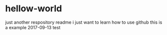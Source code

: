 # hellow-world
just another respository
readme i just want to learn how to use github
this is a example
2017-09-13 test